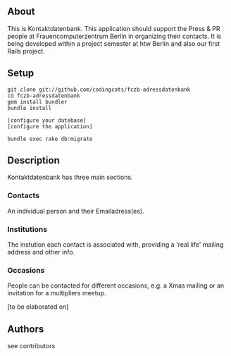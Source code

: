 ## About

This is Kontaktdatenbank. This application should support the Press & PR people at Frauencomputerzentrum Berlin
in organizing their contacts. It is being developed within a project semester at htw Berlin
and also our first Rails project.

## Setup
```
git clone git://github.com/codingcats/fczb-adressdatenbank
cd fczb-adressdatenbank
gem install bundler
bundle install

[configure your datebase]
[configure the application]

bundle exec rake db:migrate
```

## Description

Kontaktdatenbank has three main sections.

### Contacts
An individual person and their Emailadress(es).

### Institutions
The instution each contact is associated with, providing a 'real life' mailing address and other info.

### Occasions
People can be contacted for different occasions, e.g. a Xmas mailing or an invitation for a multipliers meetup.

[to be elaborated on]

## Authors

see contributors
